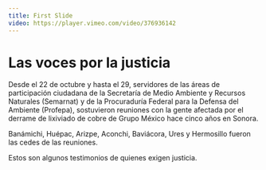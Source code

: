 ```yaml
---
title: First Slide
video: https://player.vimeo.com/video/376936142
---
```


# Las voces por la justicia

Desde el 22 de octubre y hasta el 29, servidores de las áreas de participación ciudadana de la Secretaría de Medio Ambiente y Recursos Naturales (Semarnat) y de la Procuraduría Federal para la Defensa del Ambiente (Profepa), sostuvieron reuniones con la gente afectada por el derrame de lixiviado de cobre de Grupo México hace cinco años en Sonora.

Banámichi, Huépac, Arizpe, Aconchi, Baviácora, Ures y Hermosillo fueron las cedes de las reuniones.

Estos son algunos testimonios de quienes exigen justicia.
